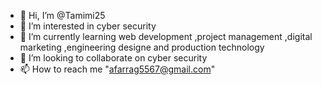 - 👋 Hi, I’m @Tamimi25
- 👀 I’m interested in cyber security
- 🌱 I’m currently learning web development ,project management ,digital marketing ,engineering designe and production technology 
- 💞️ I’m looking to collaborate on cyber security
- 📫 How to reach me "afarrag5567@gmail.com"

<!---
Tamimi25/Tamimi25 is a ✨ special ✨ repository because its `README.md` (this file) appears on your GitHub profile.
You can click the Preview link to take a look at your changes.
--->
